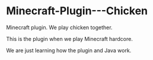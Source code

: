 # Minecraft-Plugin---Chicken
Minecraft plugin. We play chicken together.

This is the plugin when we play Minecraft hardcore.

We are just learning how the plugin and Java work.
